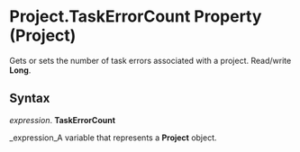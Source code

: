 
# Project.TaskErrorCount Property (Project)

Gets or sets the number of task errors associated with a project. Read/write  **Long**.


## Syntax

 _expression_. **TaskErrorCount**

 _expression_A variable that represents a  **Project** object.

